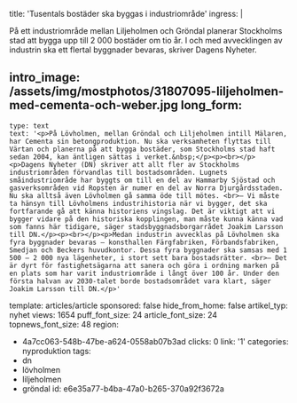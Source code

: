 title: 'Tusentals bostäder ska byggas i industriområde'
ingress: |
  <p>På ett industriområde mellan Liljeholmen och Gröndal planerar Stockholms stad att bygga upp till 2 000 bostäder om tio år. I och med avvecklingen av industrin ska ett flertal byggnader bevaras, skriver Dagens Nyheter.
  </p>
  
intro_image: /assets/img/mostphotos/31807095-liljeholmen-med-cementa-och-weber.jpg
long_form:
  -
    type: text
    text: '<p>På Lövholmen, mellan Gröndal och Liljeholmen intill Mälaren, har Cementa sin betongproduktion. Nu ska verksamheten flyttas till Värtan och planerna på att bygga bostäder, som Stockholms stad haft sedan 2004, kan äntligen sättas i verket.&nbsp;</p><p><br></p><p>Dagens Nyheter (DN) skriver att allt fler av Stockholms industriområden förvandlas till bostadsområden. Lugnets småindustriområde har byggts om till en del av Hammarby Sjöstad och gasverksområden vid Ropsten är numer en del av Norra Djurgårdsstaden. Nu ska alltså även Lövholmen gå samma öde till mötes. <br>– Vi måste ta hänsyn till Lövholmens industrihistoria när vi bygger, det ska fortfarande gå att känna historiens vingslag. Det är viktigt att vi bygger vidare på den historiska kopplingen, man måste kunna känna vad som fanns här tidigare, säger stadsbyggnadsborgarrådet Joakim Larsson till DN.</p><p><br></p><p>Medan industrin avvecklas på Lövholmen ska fyra byggnader bevaras – konsthallen Färgfabriken, Förbandsfabriken, Smedjan och Beckers huvudkontor. Dessa fyra byggnader ska samsas med 1 500 – 2 000 nya lägenheter, i stort sett bara bostadsrätter. <br>– Det är dyrt för fastighetsägarna att sanera och göra i ordning marken på en plats som har varit industriområde i långt över 100 år. Under den första halvan av 2030-talet borde bostadsområdet vara klart, säger Joakim Larsson till DN.</p>'
template: articles/article
sponsored: false
hide_from_home: false
artikel_typ: nyhet
views: 1654
puff_font_size: 24
article_font_size: 24
topnews_font_size: 48
region:
  - 4a7cc063-548b-47be-a624-0558ab07b3ad
clicks: 0
link: '1'
categories: nyproduktion
tags:
  - dn
  - lövholmen
  - liljeholmen
  - gröndal
id: e6e35a77-b4ba-47a0-b265-370a92f3672a
